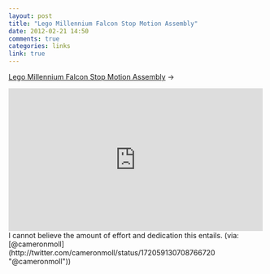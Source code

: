 ```yaml
---
layout: post
title: "Lego Millennium Falcon Stop Motion Assembly"
date: 2012-02-21 14:50
comments: true
categories: links
link: true
---
```

[Lego Millennium Falcon Stop Motion Assembly](https://vimeo.com/36768371 "Lego Millennium Falcon Stop Motion Assembly") &rarr;  
<iframe src="http://player.vimeo.com/video/36768371" width="500" height="281" frameborder="0" webkitAllowFullScreen mozallowfullscreen allowFullScreen></iframe>  
I cannot believe the amount of effort and dedication this entails.  
(via: [@cameronmoll](http://twitter.com/cameronmoll/status/172059130708766720 "@cameronmoll"))